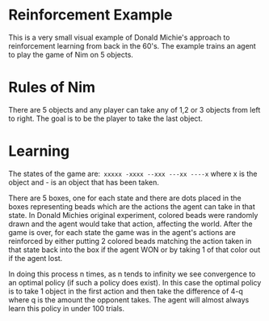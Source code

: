 # Reinforcement Example

This is a very small visual example of Donald Michie's approach to reinforcement learning from back in the 60's.  The example trains an agent to play the game of Nim on 5 objects.

# Rules of Nim
There are 5 objects and any player can take any of 1,2 or 3 objects from left to right.  The goal is to be the player to take the last object.

# Learning

The states of the game are:```
xxxxx
-xxxx
--xxx
---xx
----x```
where x is the object and - is an object that has been taken.

There are 5 boxes, one for each state and there are dots placed in the boxes representing beads which are the actions the agent can take in that state.  In Donald Michies original experiment, colored beads were randomly drawn and the agent would take that action, affecting the world.  After the game is over, for each state the game was in the agent's actions are reinforced by either putting 2 colored beads matching the action taken in that state back into the box if the agent WON or by taking 1 of that color out if the agent lost.  

In doing this process n times, as n tends to infinity we see convergence to an optimal policy (if such a policy does exist).  In this case the optimal policy is to take 1 object in the first action and then take the difference of 4-q where q is the amount the opponent takes.  The agent will almost always learn this policy in under 100 trials.
